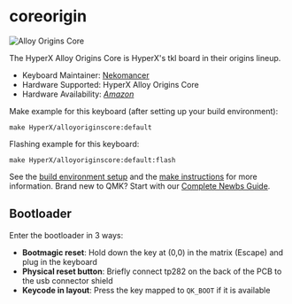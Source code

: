 # coreorigin

![Alloy Origins Core](https://imgur.com/a/7St30pv)

The HyperX Alloy Origins Core is HyperX's tkl board in their origins lineup.

* Keyboard Maintainer: [Nekomancer](https://github.com/nekomancer834)
* Hardware Supported: HyperX Alloy Origins Core
* Hardware Availability: [*Amazon*](https://www.amazon.com/HyperX-Alloy-Origins-Core-Customization/dp/B07YMHGP86)

Make example for this keyboard (after setting up your build environment):

    make HyperX/alloyoriginscore:default

Flashing example for this keyboard:

    make HyperX/alloyoriginscore:default:flash

See the [build environment setup](https://docs.qmk.fm/#/getting_started_build_tools) and the [make instructions](https://docs.qmk.fm/#/getting_started_make_guide) for more information. Brand new to QMK? Start with our [Complete Newbs Guide](https://docs.qmk.fm/#/newbs).

## Bootloader

Enter the bootloader in 3 ways:

* **Bootmagic reset**: Hold down the key at (0,0) in the matrix (Escape) and plug in the keyboard
* **Physical reset button**: Briefly connect tp282 on the back of the PCB to the usb connector shield
* **Keycode in layout**: Press the key mapped to `QK_BOOT` if it is available
